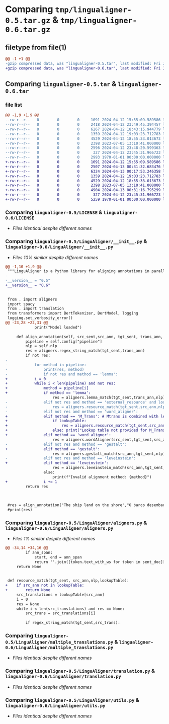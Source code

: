# Comparing `tmp/lingualigner-0.5.tar.gz` & `tmp/lingualigner-0.6.tar.gz`

## filetype from file(1)

```diff
@@ -1 +1 @@
-gzip compressed data, was "lingualigner-0.5.tar", last modified: Fri Jan  1 00:00:00 2016, max compression
+gzip compressed data, was "lingualigner-0.6.tar", last modified: Fri Jan  1 00:00:00 2016, max compression
```

## Comparing `lingualigner-0.5.tar` & `lingualigner-0.6.tar`

### file list

```diff
@@ -1,9 +1,9 @@
--rw-r--r--   0        0        0     1091 2024-04-12 15:55:09.589586 lingualigner-0.5/LICENSE
--rw-r--r--   0        0        0     2418 2024-04-12 23:49:45.394457 lingualigner-0.5/LinguAligner/__init__.py
--rw-r--r--   0        0        0     6267 2024-04-12 18:43:15.944779 lingualigner-0.5/LinguAligner/aligners.py
--rw-r--r--   0        0        0     1359 2024-04-12 19:03:23.712783 lingualigner-0.5/LinguAligner/multiple_translations.py
--rw-r--r--   0        0        0     4529 2024-04-12 18:55:33.013673 lingualigner-0.5/LinguAligner/translation.py
--rw-r--r--   0        0        0     2398 2023-07-05 13:10:41.000000 lingualigner-0.5/LinguAligner/utils.py
--rw-r--r--   0        0        0     2596 2024-04-12 23:48:20.599363 lingualigner-0.5/README.md
--rw-r--r--   0        0        0      327 2024-04-12 23:45:31.966723 lingualigner-0.5/pyproject.toml
--rw-r--r--   0        0        0     2993 1970-01-01 00:00:00.000000 lingualigner-0.5/PKG-INFO
+-rw-r--r--   0        0        0     1091 2024-04-12 15:55:09.589586 lingualigner-0.6/LICENSE
+-rw-r--r--   0        0        0     2507 2024-04-13 00:31:32.683476 lingualigner-0.6/LinguAligner/__init__.py
+-rw-r--r--   0        0        0     6324 2024-04-13 00:17:53.246358 lingualigner-0.6/LinguAligner/aligners.py
+-rw-r--r--   0        0        0     1359 2024-04-12 19:03:23.712783 lingualigner-0.6/LinguAligner/multiple_translations.py
+-rw-r--r--   0        0        0     4529 2024-04-12 18:55:33.013673 lingualigner-0.6/LinguAligner/translation.py
+-rw-r--r--   0        0        0     2398 2023-07-05 13:10:41.000000 lingualigner-0.6/LinguAligner/utils.py
+-rw-r--r--   0        0        0     4904 2024-04-13 00:31:16.795299 lingualigner-0.6/README.md
+-rw-r--r--   0        0        0      327 2024-04-12 23:45:31.966723 lingualigner-0.6/pyproject.toml
+-rw-r--r--   0        0        0     5259 1970-01-01 00:00:00.000000 lingualigner-0.6/PKG-INFO
```

### Comparing `lingualigner-0.5/LICENSE` & `lingualigner-0.6/LICENSE`

 * *Files identical despite different names*

### Comparing `lingualigner-0.5/LinguAligner/__init__.py` & `lingualigner-0.6/LinguAligner/__init__.py`

 * *Files 10% similar despite different names*

```diff
@@ -1,10 +1,9 @@
 """LinguAligner is a Python library for aligning annotations in parallel corpora. It is designed to be used in the context of parallel corpora annotation alignment, where the goal is to align annotations in the source language with annotations in the target language. """
-
-__version__ = "0.5"
+__version__ = "0.6"
 
 
 from . import aligners
 import spacy
 from . import translation
 from transformers import BertTokenizer, BertModel, logging
 logging.set_verbosity_error()
@@ -23,28 +22,31 @@
             print("Model loaded")
 
     def align_annotation(self, src_sent,src_ann, tgt_sent, trans_ann, lookupTable=None):
         pipeline = self.config["pipeline"]
         nlp = self.nlp
         res = aligners.regex_string_match(tgt_sent,trans_ann) 
         if not res:
-            
-            for method in pipeline:
-                print(res, method)
-                if not res and method == 'lemma':
+            i = 0
+            while i < len(pipeline) and not res:
+                method = pipeline[i]
+                if method == 'lemma':
                     res = aligners.lemma_match(tgt_sent,trans_ann,nlp)
-                elif not res and method == 'external_resource' and lookupTable: # Mtrans is combined with lemma method since we also calculate the lemma of the translations
-                    res = aligners.resource_match(tgt_sent,src_ann,nlp,lookupTable)
-                elif not res and method == 'word_aligner':
+                elif method == 'M_Trans': # Mtrans is combined with lemma method since we also calculate the lemma of the translations
+                    if lookupTable:
+                        res = aligners.resource_match(tgt_sent,src_ann,nlp,lookupTable)
+                    else: print("Lookup table not provided for M_Trans method. (skipped)")
+                elif method == 'word_aligner':
                     res = aligners.wordAligner(src_sent,tgt_sent,src_ann,nlp, self.tokenizer, self.model)
-                elif not res and method == 'gestalt':
+                elif method == 'gestalt':
                     res = aligners.gestalt_match(src_ann,tgt_sent,nlp)
-                elif not res and method == 'leveinstein':
+                elif method == 'leveinstein':
                     res = aligners.leveinstein_match(src_ann,tgt_sent,nlp)
                 else:
                     print(f"Invalid alignment method: {method}")
+                i += 1
         return res
     
 
 
 #res = align_annotation("The ship land on the shore","O barco desembarcou na costa","land","terra",nlp) # Expected output: "teste
 #print(res)
```

### Comparing `lingualigner-0.5/LinguAligner/aligners.py` & `lingualigner-0.6/LinguAligner/aligners.py`

 * *Files 1% similar despite different names*

```diff
@@ -34,14 +34,16 @@
         if ann_span:
             start, end = ann_span
             return ''.join([token.text_with_ws for token in sent_doc][start:end+1]).strip()
     return None
 
 
 def resource_match(tgt_sent, src_ann,nlp,lookupTable):
+    if src_ann not in lookupTable:
+        return None
     src_translations = lookupTable[src_ann]
     i = 0
     res = None
     while i < len(src_translations) and res == None:
         src_trans = src_translations[i]
         
         if regex_string_match(tgt_sent,src_trans):
```

### Comparing `lingualigner-0.5/LinguAligner/multiple_translations.py` & `lingualigner-0.6/LinguAligner/multiple_translations.py`

 * *Files identical despite different names*

### Comparing `lingualigner-0.5/LinguAligner/translation.py` & `lingualigner-0.6/LinguAligner/translation.py`

 * *Files identical despite different names*

### Comparing `lingualigner-0.5/LinguAligner/utils.py` & `lingualigner-0.6/LinguAligner/utils.py`

 * *Files identical despite different names*


